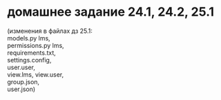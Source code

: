 # домашнее задание 24.1, 24.2, 25.1 
 (изменения в файлах дз 25.1:  
models.py lms,    
permissions.py lms,  
requirements.txt,   
settings.config,  
user.user,  
view.lms, 
view.user,  
group.json,  
user.json)
